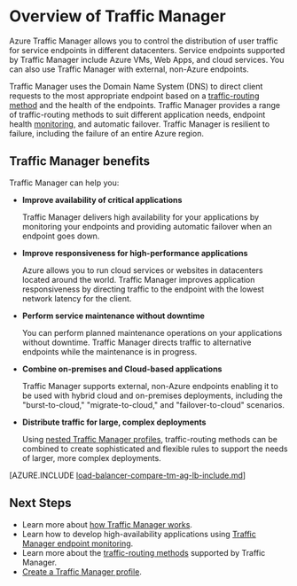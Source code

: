 <properties
    pageTitle="What is Traffic Manager | Azure"
    description="This article will help you understand what Traffic Manager is, and whether it is the right traffic routing choice for your application"
    services="traffic-manager"
    documentationcenter=""
    author="sdwheeler"
    manager="carmonm"
    editor="" />
<tags
    ms.assetid="75d5ff9a-f4b9-4b05-af32-700e7bdfea5a"
    ms.service="traffic-manager"
    ms.devlang="na"
    ms.topic="article"
    ms.tgt_pltfrm="na"
    ms.workload="infrastructure-services"
    ms.date="10/11/2016"
    wacn.date=""
    ms.author="sewhee" />

# Overview of Traffic Manager

Azure Traffic Manager allows you to control the distribution of user traffic for service endpoints in different datacenters. Service endpoints supported by Traffic Manager include Azure VMs, Web Apps, and cloud services. You can also use Traffic Manager with external, non-Azure endpoints.

Traffic Manager uses the Domain Name System (DNS) to direct client requests to the most appropriate endpoint based on a [traffic-routing method](/documentation/articles/traffic-manager-routing-methods/) and the health of the endpoints. Traffic Manager provides a range of traffic-routing methods to suit different application needs, endpoint health [monitoring](/documentation/articles/traffic-manager-monitoring/), and automatic failover. Traffic Manager is resilient to failure, including the failure of an entire Azure region.

## Traffic Manager benefits

Traffic Manager can help you:

* **Improve availability of critical applications**

    Traffic Manager delivers high availability for your applications by monitoring your endpoints and providing automatic failover when an endpoint goes down.

* **Improve responsiveness for high-performance applications**

    Azure allows you to run cloud services or websites in datacenters located around the world. Traffic Manager improves application responsiveness by directing traffic to the endpoint with the lowest network latency for the client.

* **Perform service maintenance without downtime**

    You can perform planned maintenance operations on your applications without downtime. Traffic Manager directs traffic to alternative endpoints while the maintenance is in progress.

* **Combine on-premises and Cloud-based applications**

    Traffic Manager supports external, non-Azure endpoints enabling it to be used with hybrid cloud and on-premises deployments, including the "burst-to-cloud," "migrate-to-cloud," and "failover-to-cloud" scenarios.

* **Distribute traffic for large, complex deployments**

    Using [nested Traffic Manager profiles](/documentation/articles/traffic-manager-nested-profiles/), traffic-routing methods can be combined to create sophisticated and flexible rules to support the needs of larger, more complex deployments.

[AZURE.INCLUDE [load-balancer-compare-tm-ag-lb-include.md](../../includes/load-balancer-compare-tm-ag-lb-include.md)]

## Next Steps

* Learn more about [how Traffic Manager works](/documentation/articles/traffic-manager-how-traffic-manager-works/).
* Learn how to develop high-availability applications using [Traffic Manager endpoint monitoring](/documentation/articles/traffic-manager-monitoring/).
* Learn more about the [traffic-routing methods](/documentation/articles/traffic-manager-routing-methods/) supported by Traffic Manager.
* [Create a Traffic Manager profile](/documentation/articles/traffic-manager-manage-profiles/).
